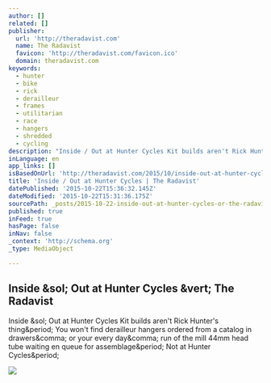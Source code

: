 ```yaml
---
author: []
related: []
publisher:
  url: 'http://theradavist.com'
  name: The Radavist
  favicon: 'http://theradavist.com/favicon.ico'
  domain: theradavist.com
keywords:
  - hunter
  - bike
  - rick
  - derailleur
  - frames
  - utilitarian
  - race
  - hangers
  - shredded
  - cycling
description: "Inside / Out at Hunter Cycles Kit builds aren't Rick Hunter's thing. You won't find derailleur hangers ordered from a catalog in drawers, or your every day, run of the mill 44mm head tube waiting en queue for assemblage. Not at Hunter Cycles."
inLanguage: en
app_links: []
isBasedOnUrl: 'http://theradavist.com/2015/10/inside-out-at-hunter-cycles/#1'
title: 'Inside / Out at Hunter Cycles | The Radavist'
datePublished: '2015-10-22T15:36:32.145Z'
dateModified: '2015-10-22T15:31:36.175Z'
sourcePath: _posts/2015-10-22-inside-out-at-hunter-cycles-or-the-radavist.md
published: true
inFeed: true
hasPage: false
inNav: false
_context: 'http://schema.org'
_type: MediaObject

---
```

<article style=""><h1>Inside &amp;sol; Out at Hunter Cycles &amp;vert; The Radavist</h1><p>Inside &amp;sol; Out at Hunter Cycles Kit builds aren't Rick Hunter's thing&amp;period; You won't find derailleur hangers ordered from a catalog in drawers&amp;comma; or your every day&amp;comma; run of the mill 44mm head tube waiting en queue for assemblage&amp;period; Not at Hunter Cycles&amp;period;</p><img src="http://theradavist.com/wp-content/uploads/2015/10/InsideandOut_HunterCycles-29.jpg" /></article>